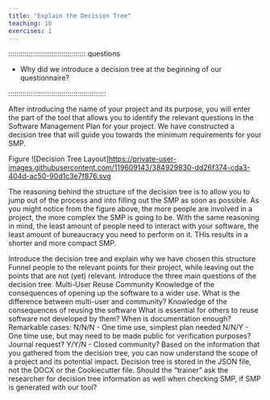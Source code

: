 ```yaml
---
title: "Explain the Decision Tree"
teaching: 10
exercises: 1
---
```



:::::::::::::::::::::::::::::::::::::: questions 

- Why did we introduce a decision tree at the beginning of our questionnaire?

::::::::::::::::::::::::::::::::::::::::::::::::

After introducing the name of your project and its purpose, you will enter the part of the tool that allows you to identify the relevant questions in the Software Management Plan for your project. We have constructed a decision tree that will guide you towards the minimum requirements for your SMP.

Figure
![Decision Tree Layout]https://private-user-images.githubusercontent.com/119609143/384929830-dd26f374-cda3-404d-ac50-90d1c3e7f876.svg

The reasoning behind the structure of the decision tree is to allow you to jump out of the process and into filling out the SMP as soon as possible. As you might notice from the figure above, the more people are involved in a project, the more complex the SMP is going to be.
With the same reasoning in mind, the least amount of people need to interact with your software, the least amount of bureaucracy you need to perform on it. THis results in a shorter and more compact SMP.


Introduce the decision tree and explain why we have chosen this structure
Funnel people to the relevant points for their project, while leaving out the points that are not (yet) relevant.
Introduce the three main questions of the decision tree.
Multi-User
Reuse
Community
Knowledge of the consequences of opening up the software to a wider use.
What is the difference between multi-user and community?
Knowledge of the consequences of reusing the software
What is essential for others to reuse software not developed by them?
When is documentation enough?
Remarkable cases:
N/N/N - One time use, simplest plan needed
N/N/Y - One time use, but may need to be made public for verification purposes? Journal request?
Y/Y/N - Closed community?
Based on the information that you gathered from the decision tree, you can now understand the scope of a project and its potential impact.
Decision tree is stored in the JSON file, not the DOCX or the Cookiecutter file.
Should the “trainer” ask the researcher for decision tree information as well when checking SMP, if SMP is generated with our tool?
